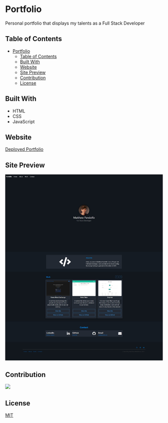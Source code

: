 # Portfolio
Personal portfolio that displays my talents as a Full Stack Developer

## Table of Contents
- [Portfolio](#portfolio)
  - [Table of Contents](#table-of-contents)
  - [Built With](#built-with)
  - [Website](#website)
  - [Site Preview](#site-preview)
  - [Contribution](#contribution)
  - [License](#license)
## Built With
* HTML
* CSS
* JavaScript
  
## Website
[Deployed Portfolio](http://mattpandolfo.com/)

## Site Preview
![Preview](./img/../assets/img/sitePreview.jpeg)

## Contribution
<a href="https://github.com/PandolfoM/pandolfom/graphs/contributors">
  <img src="https://contrib.rocks/image?repo=PandolfoM/pandolfom" />
</a>

## License
[MIT](./LICENSE)
